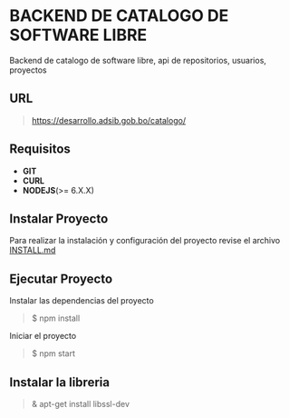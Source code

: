 # BACKEND DE CATALOGO DE SOFTWARE LIBRE

Backend de catalogo de software libre, api de repositorios, usuarios, proyectos

## URL

> https://desarrollo.adsib.gob.bo/catalogo/

## Requisitos

 - **GIT** 
 - **CURL**
 - **NODEJS**(>= 6.X.X)

## Instalar Proyecto

Para realizar la instalación y configuración del proyecto revise el archivo [INSTALL.md](INSTALL.md)

## Ejecutar Proyecto

Instalar las dependencias del proyecto

> $ npm install

Iniciar el proyecto

> $ npm start


## Instalar la libreria

>& apt-get install libssl-dev